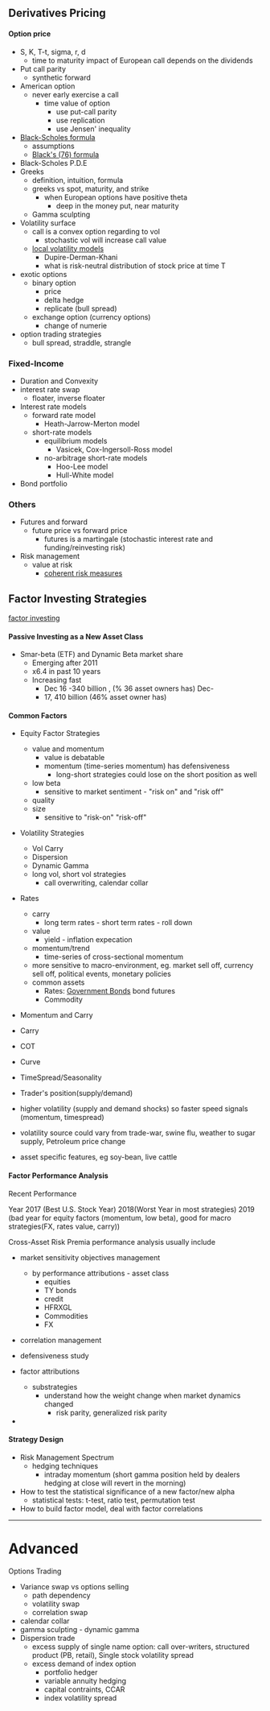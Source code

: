 ## Derivatives Pricing

#### Option price

* S, K, T-t, sigma, r, d
  * time to maturity impact of European call depends on the dividends
* Put call parity
  * synthetic forward
* American option
  * never early exercise a call
    * time value of option
      * use put-call parity
      * use replication
      * use Jensen' inequality
* [Black-Scholes formula](https://en.wikipedia.org/wiki/Black–Scholes_model)
  * assumptions
  * [Black's \(76\) formula](https://en.wikipedia.org/wiki/Black_model)
* Black-Scholes P.D.E
* Greeks
  * definition, intuition, formula
  * greeks vs spot, maturity, and strike
    * when European options have positive theta
      * deep in the money put, near maturity
  * Gamma sculpting
* Volatility surface
  * call is a convex option regarding to vol 
    * stochastic vol will increase call value
  * [local volatility models](https://en.wikipedia.org/wiki/Local_volatility)
    * Dupire-Derman-Khani
    * what is risk-neutral distribution of stock price at time T
* exotic options
  * binary option
    * price
    * delta hedge 
    * replicate \(bull spread\)
  * exchange option \(currency options\)
    * change of numerie
* option trading strategies
  * bull spread, straddle, strangle

### Fixed-Income

* Duration and Convexity
* interest rate swap
  * floater, inverse floater
* Interest rate models
  * forward rate model
    * Heath-Jarrow-Merton model
  * short-rate models
    * equilibrium models
      * Vasicek, Cox-Ingersoll-Ross model
    * no-arbitrage short-rate models
      * Hoo-Lee model
      * Hull-White model
* Bond portfolio

### Others

* Futures and forward
  * future price vs forward price
    * futures is a martingale \(stochastic interest rate and funding/reinvesting risk\)
* Risk management
  * value at risk
    * [coherent risk measures](https://en.wikipedia.org/wiki/Coherent_risk_measure)

## Factor Investing Strategies

[factor investing](https://en.wikipedia.org/wiki/Factor_investing)

#### Passive Investing as a New Asset Class

* Smar-beta \(ETF\) and Dynamic Beta market share
  * Emerging after 2011
  * x6.4 in past 10 years
  * Increasing fast
    * Dec 16 -340 billion , \(% 36 asset owners has\) Dec-
    * 17, 410 billion \(46% asset owner has\)

#### Common Factors

* Equity Factor Strategies
  * value and momentum
    * value is debatable
    * momentum \(time-series momentum\) has defensiveness
      * long-short strategies could lose on the short position as well
  * low beta
    * sensitive to market sentiment - "risk on" and "risk off"
  * quality
  * size
    * sensitive to "risk-on" "risk-off"
* Volatility Strategies
  * Vol Carry
  * Dispersion
  * Dynamic Gamma
  * long vol, short vol strategies
    * call overwriting, calendar collar
* Rates
  * carry
    * long term rates - short term rates - roll down
  * value
    * yield - inflation expecation
  * momentum/trend
    * time-series of cross-sectional momentum
  * more sensitive to macro-environment, eg. market sell off, currency sell off, political events, monetary policies
  * common assets
    * Rates: [Government Bonds](https://en.wikipedia.org/wiki/List_of_government_bonds) bond futures
    * Commodity 

* Momentum and Carry
* Carry
* COT
* Curve
* TimeSpread/Seasonality
* Trader's position\(supply/demand\)
* higher volatility \(supply and demand shocks\) so faster speed signals \(momentum, timespread\)
* volatility source could vary from trade-war, swine flu, weather to sugar supply, Petroleum price change

* asset specific features, eg soy-bean, live cattle

#### Factor Performance Analysis

Recent Performance

Year 2017 \(Best U.S. Stock Year\) 2018\(Worst Year in most strategies\) 2019 \(bad year for equity factors \(momentum, low beta\), good for macro strategies\(FX, rates value, carry\)\)

Cross-Asset Risk Premia performance analysis usually include

* market sensitivity objectives management
  * by performance attributions - asset class
    * equities
    * TY bonds
    * credit
    * HFRXGL
    * Commodities
    * FX
* correlation management
* defensiveness study
* factor attributions
  * substrategies
    * understand how the weight change when market dynamics changed 
      * risk parity, generalized risk parity 

* 
#### Strategy Design

* Risk Management Spectrum
  * hedging techniques
    * intraday momentum \(short gamma position held by dealers hedging at close will revert in the morning\)
* How to test the statistical significance of a new factor/new alpha
  * statistical tests: t-test, ratio test, permutation test
* How to build factor model, deal with factor correlations

---

# Advanced

Options Trading

* Variance swap vs options selling
  * path dependency
  * volatility swap
  * correlation swap
* calendar collar
* gamma sculpting - dynamic gamma
* Dispersion trade
  * excess supply of single name option: call over-writers, structured product \(PB, retail\), Single stock volatility spread
  * excess demand of index option
    * portfolio hedger
    * variable annuity hedging
    * capital contraints, CCAR
    * index volatility spread




